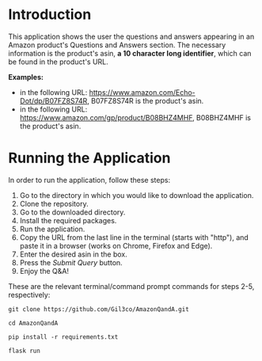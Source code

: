 # Introduction
This application shows the user the questions and answers appearing in an Amazon product's Questions and Answers section.
The necessary information is the product's asin, **a 10 character long identifier**, which can be found in the product's URL.

**Examples:**
- in the following URL: https://www.amazon.com/Echo-Dot/dp/B07FZ8S74R,
  B07FZ8S74R is the product's asin.
- in the following URL: https://www.amazon.com/gp/product/B08BHZ4MHF,
  B08BHZ4MHF is the product's asin.

# Running the Application
In order to run the application, follow these steps:
1. Go to the directory in which you would like to download the application.
2. Clone the repository.
3. Go to the downloaded directory.
4. Install the required packages.
5. Run the application.
6. Copy the URL from the last line in the terminal (starts with "http"), and paste it in a browser (works on Chrome, Firefox and Edge).
7. Enter the desired asin in the box.
8. Press the *Submit Query* button.
9. Enjoy the Q&A!

These are the relevant terminal/command prompt commands for steps 2-5, respectively:

```
git clone https://github.com/Gil3co/AmazonQandA.git

cd AmazonQandA

pip install -r requirements.txt

flask run
```
